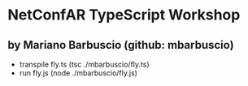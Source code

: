 # NetConfAR TypeScript Workshop
## by Mariano Barbuscio (github: mbarbuscio)

- transpile fly.ts (tsc ./mbarbuscio/fly.ts)
- run fly.js (node ./mbarbuscio/fly.js)
